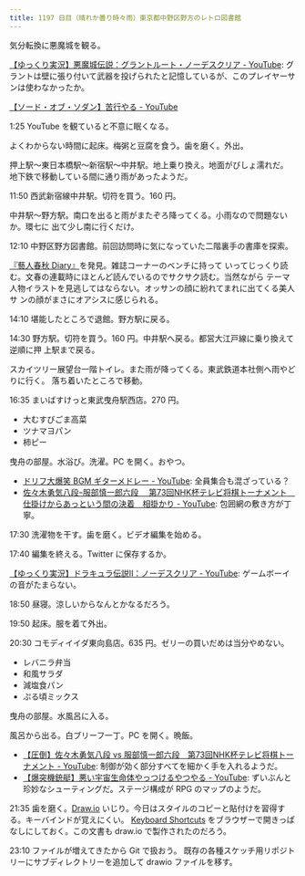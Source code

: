 ```yaml
---
title: 1197 日目（晴れか曇り時々雨）東京都中野区野方のレトロ図書館
---
```


気分転換に悪魔城を観る。

[【ゆっくり実況】悪魔城伝説：グラントルート・ノーデスクリア - YouTube](https://www.youtube.com/watch?v=XMoI8nqmZ9Q):
グラントは壁に張り付いて武器を投げられたと記憶しているが、このプレイヤーサンは使わなかったか。

[【ソード・オブ・ソダン】苦行やる - YouTube](https://www.youtube.com/watch?v=E36fzkfcdyg)

1:25 YouTube を観ていると不意に眠くなる。

よくわからない時間に起床。梅粥と豆腐を食う。歯を磨く。外出。

押上駅～東日本橋駅～新宿駅～中井駅。地上乗り換え。地面がびしょ濡れだ。
地下鉄で移動している間に通り雨があったようだ。

11:50 西武新宿線中井駅。切符を買う。160 円。

中井駅～野方駅。南口を出ると雨がまたぞろ降ってくる。小雨なので問題ないか。環七に
出て少し南に行くだけ。
<blockquote class="twitter-tweet"
  data-conversation="none"
  data-media-max-width="480" data-theme="dark" data-align="center">
<a href="https://twitter.com/showa_yojyo/status/1688110046188826624"></a>
</blockquote>

12:10 中野区野方図書館。前回訪問時に気になっていた二階裏手の書庫を探索。

[『藝人春秋 Diary』][ISBN978-4-910547-01-5]を発見。雑誌コーナーのベンチに持って
いってじっくり読む。文春の連載時にほとんど読んでいるのでサクサク読む。当然ながら
テーマ人物イラストを見逃してはならない。オッサンの顔に紛れてまれに出てくる美人サ
ンの顔がまさにオアシスに感じられる。

14:10 堪能したところで退館。野方駅に戻る。

14:30 野方駅。切符を買う。160 円。中井駅へ戻る。都営大江戸線に乗り換えて逆順に押
上駅まで戻る。

スカイツリー展望台一階トイレ。また雨が降ってくる。東武鉄道本社側へ雨やどりに行く。
落ち着いたところで移動。

16:35 まいばすけっと東武曳舟駅西店。270 円。

* 大むすびごま高菜
* ツナマヨパン
* 柿ピー

曳舟の部屋。水浴び。洗濯。PC を開く。おやつ。

* [ドリフ大爆笑 BGM ギターメドレー - YouTube](https://www.youtube.com/watch?v=Fn94MKQNBa8):
  全員集合も混ざっている？
* [佐々木勇気八段ｰ服部慎一郎六段 　第73回NHK杯テレビ将棋トーナメント　仕掛けからあっという間の決着　相掛かり - YouTube](https://www.youtube.com/watch?v=d7MNOZa3DQw):
  包囲網の敷き方が丁寧。

17:30 洗濯物を干す。歯を磨く。ビデオ編集を始める。

17:40 編集を終える。Twitter に保存するか。

[【ゆっくり実況】ドラキュラ伝説Ⅱ：ノーデスクリア - YouTube](https://www.youtube.com/watch?v=75IlVm5Qmi0):
ゲームボーイの音がたまらない。

18:50 昼寝。涼しいからなんとかなるだろう。

19:50 起床。服を着て外出。

20:30 コモディイイダ東向島店。635 円。ゼリーの買いだめは当分やめない。

* レバニラ弁当
* 和風サラダ
* 減塩食パン
* ぷる頃ミックス

曳舟の部屋。水風呂に入る。

風呂から出る。白ブリーフ一丁。PC を開く。晩飯。

* [【圧倒】佐々木勇気八段 vs 服部慎一郎六段　第73回NHK杯テレビ将棋トーナメント - YouTube](https://www.youtube.com/watch?v=mwcgx3KI5Zw):
  制御が効く部分すべてを細かく手を入れるようだ。
* [【爆突機銃艇】悪い宇宙生命体やっつけるやつやる - YouTube](https://www.youtube.com/watch?v=pZpoXR9q_RI):
  ずいぶんと珍妙なシューティングだ。ステージ構成が RPG のマップのようだ。

21:35 歯を磨く。[Draw.io] いじり。今日はスタイルのコピーと貼付けを習得する。キーバインドが覚えにくい。
[Keyboard Shortcuts](https://viewer.diagrams.net/#Uhttps%3A%2F%2Fviewer.diagrams.net%2Fshortcuts.svg)
をブラウザーで開きっぱなしにしておく。この文書も draw.io で製作されたのだろう。

23:10 ファイルが増えてきたから Git で扱おう。
既存の各種スケッチ用リポジトリーにサブディレクトリーを追加して drawio ファイルを移す。

[draw.io]: https://www.drawio.com/
[ISBN978-4-910547-01-5]: http://www.small-light.com/books/book086.html
